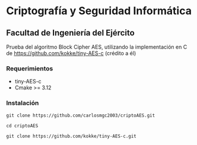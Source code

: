 # Criptografía y Seguridad Informática
## Facultad de Ingeniería del Ejército

Prueba del algoritmo Block Cipher AES, utilizando la implementación en C de 
https://github.com/kokke/tiny-AES-c (crédito a él)


### Requerimientos

* tiny-AES-c
* Cmake >= 3.12

### Instalación

`git clone https://github.com/carlosmgc2003/criptoAES.git`

`cd criptoAES`

`git clone https://github.com/kokke/tiny-AES-c.git`